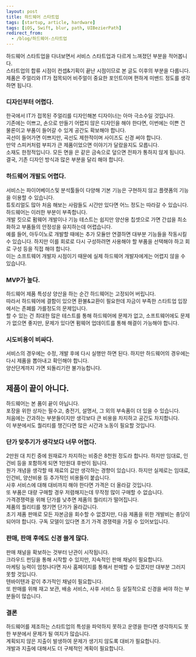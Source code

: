 ```yaml
---
layout: post
title: 하드웨어 스타트업
tags: [startup, article, hardware]
tags: [iOS, Swift, blur, path, UIBezierPath]
redirect_from:
  - /blog/하드웨어-스타트업
---
```

하드웨어 스타트업을 다녀보면서 서비스 스타트업과 다르게 느껴졌던 부분을 적어봅니다.  
스타트업의 합류 시점이 컨셉&기획이 끝난 시점이므로 본 글도 이후의 부분을 다룹니다.  
제품은 주얼리와 IT가 접목되어 비주얼이 중요한 포인트이며 편하게 미밴드 정도를 생각하면 됩니다.

### 디자인부터 어렵다.
한국에서 IT가 접목된 주얼리를 디자인해본 디자이너는 아마 극소수일 것입니다.  
기존에는 이쁘고, 손으로 만들기 어렵지 않은 디자인을 해야 한다면, 이번에는 이쁜 건 물론이고 부품이 들어갈 수 있게 공간도 확보해야 합니다.  
곡선이 들어가면 이쁘지만, 곡선도 제한적이며 사이즈도 신경 써야 합니다.  
만약 스피커처럼 부피가 큰 제품이었으면 이야기가 달랐을지도 모릅니다.  
소재도 한정적입니다. 모든 면을 은 같은 금속으로 덮으면 전파가 통하지 않게 됩니다.  
결국, 기존 디자인 방식과 많은 부분을 달리 해야 합니다.  


### 하드웨어 개발도 어렵다.
서비스는 파이어베이스및 분석툴들이 다양해 기본 기능은 구현하지 않고 플랫폼의 기능을 이용할 수 있습니다.  
튜토리얼도 많아 처음 해보는 사람들도 시간만 있다면 어느 정도는 따라갈 수 있습니다. 하드웨어는 이러한 부분이 부족합니다.  
개발 킷으로 펌웨어 개발이나 기능 테스트는 쉽지만 양산용 칩셋으로 가면 간섭을 최소화하고 부품들의 안정성을 유지하는데 어렵습니다.  
예를 들어, 아두이노로 개발할 때에는 추가 모듈만 연결하면 대부분 기능들을 작동시킬 수 있습니다. 하지만 이를 회로로 다시 구성하려면 사용해야 할 부품을 선택해야 하고 회로 구성 등을 직접 해야 합니다.  
이는 소프트웨어 개발자 시점이기 때문에 실제 하드웨어 개발자에게는 어렵지 않을 수 있습니다.  


### MVP가 높다.
하드웨어 제품 특성상 양산을 하는 순간 하드웨어는 고정되어 버립니다.  
따라서 하드웨어에 결함이 있으면 환불&교환이 필요한데 자금이 부족한 스타트업 입장에서는 존폐를 가를정도의 문제입니다.  
할 수 있는 건 최대한 많은 테스트를 통해 하드웨어에 문제가 없고, 소프트웨어에도 문제가 없으면 좋지만, 문제가 있다면 펌웨어 업데이트를 통해 해결이 가능해야 합니다.  


### 시도비용이 비싸다.
서비스의 경우에는 수정, 개발 후에 다시 실행만 하면 된다. 하지만 하드웨어의 경우에는 다시 제품을 뽑아내고 확인해야 합니다.  
양산단계까지 가면 되돌리기란 불가능합니다.  


##  제품이 끝이 아니다.
하드웨어는 본 품이 끝이 아닙니다.  
포장을 위한 상자는 필수고, 충전기, 설명서, 그 외의 부속품이 더 있을 수 있습니다.  
처음에는 간과하는 부분들이지만 생각보다 큰 비용을 차지하고 공간도 차지합니다.  
이 부분에서도 퀄리티를 챙긴다면 많은 시간과 노동이 필요할 것입니다.  


### 단가 맞추기가 생각보다 너무 어렵다.
2만원 대 치킨 중에 원재료가 차지하는 비중은 8천원 정도라 합니다. 하지만 임대료, 인건비 등을 포함하게 되면 1만원대 후반이 됩니다.  
원가 개념을 생각할 때 재료의 값만 생각하는 경향이 있습니다. 하지만 실제로는 임대료, 인건비, 양산비용 등 추가적인 비용들이 붙습니다.  
사후 서비스에 대해 대비까지 해야 한다면 가격은 더 올라갈 것입니다.  
또 부품은 대량 구매할 경우 저렴해지는데 무작정 많이 구매할 수 없습니다.  
가격경쟁력을 위해 단가를 낮추면 제품의 퀄리티가 떨어집니다.  
제품의 퀄리티를 챙기면 단가가 올라갑니다.  
초기 제품 판매로 모든 자본금을 회수할 수 없겠지만, 다음 제품을 위한 개발비는 충당이 되어야 합니다.
구독 모델이 있다면 초기 가격 경쟁력을 가질 수 있어보입니다.  


### 판매, 판매 후에도 신경 쓸게 많다.
판매 채널을 확보하는 것부터 난관이 시작됩니다.  
크라우드 펀딩을 통해 시작할 수 있지만, 지속적인 판매 채널이 필요합니다.  
마케팅 능력이 엄청나다면 자사 홈페이지를 통해서 판매할 수 있겠지만 대부분 그러지 못할 것입니다.  
텐바이텐과 같이 추가적인 채널이 필요합니다.  
또 판매를 위해 재고 보관, 배송 서비스, 사후 서비스 등 실질적으로 신경을 써야 하는 부분들이 많습니다.   


### 결론
하드웨어를 제조하는 스타트업의 특성을 파악하지 못하고 운영을 한다면 생각하지도 못한 부분에서 문제가 될 여지가 많습니다.  
계획되지 않은 지출이 발생하여 문제가 생기지 않도록 대비가 필요합니다.  
개발과 지출에 대해서도 더 구체적인 계획이 필요합니다.  
